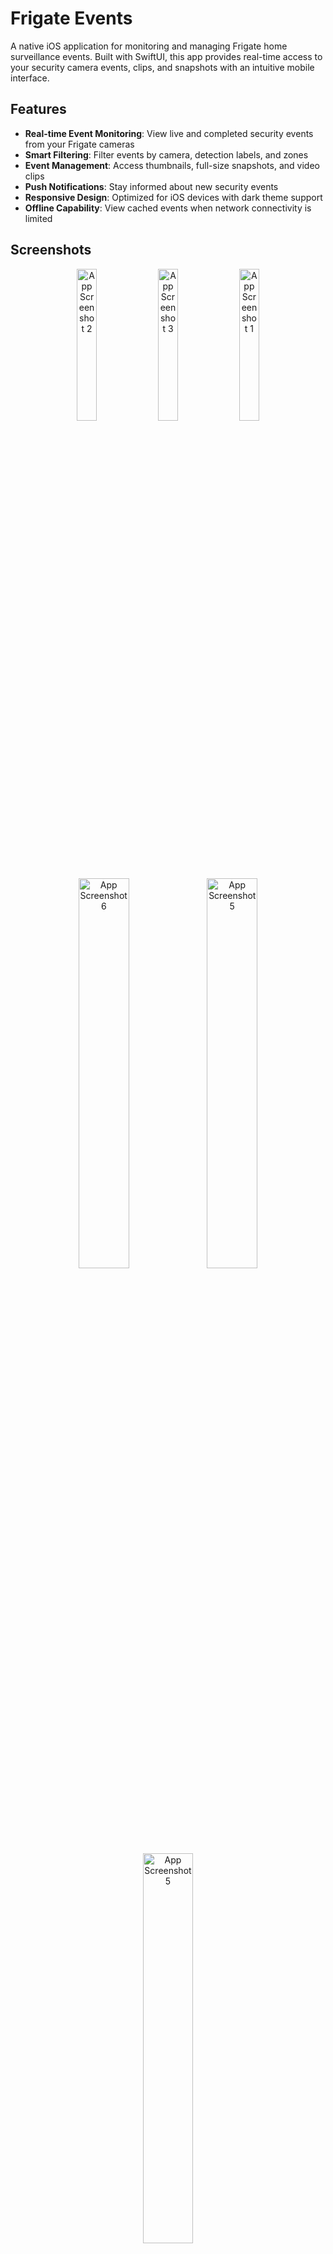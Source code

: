 # Frigate Events

A native iOS application for monitoring and managing Frigate home surveillance events. Built with SwiftUI, this app provides real-time access to your security camera events, clips, and snapshots with an intuitive mobile interface.

## Features

- **Real-time Event Monitoring**: View live and completed security events from your Frigate cameras
- **Smart Filtering**: Filter events by camera, detection labels, and zones
- **Event Management**: Access thumbnails, full-size snapshots, and video clips
- **Push Notifications**: Stay informed about new security events
- **Responsive Design**: Optimized for iOS devices with dark theme support
- **Offline Capability**: View cached events when network connectivity is limited

## Screenshots

<div align="center">

  <img src="Images/snapshots/IMG_1181.PNG" width="25%" alt="App Screenshot 2">
  <img src="Images/snapshots/IMG_1179.PNG" width="25%" alt="App Screenshot 3">
  <img src="Images/snapshots/IMG_1180.PNG" width="25%" alt="App Screenshot 1">
  <img src="Images/snapshots/IMG_1.PNG" width="40%" alt="App Screenshot 6">
  <img src="Images/snapshots/IMG_0064.PNG" width="40%" alt="App Screenshot 5">
  <img src="Images/snapshots/IMG_0061.PNG" width="40%" alt="App Screenshot 5">

</div>

## Requirements

- iOS 14.6+ / macOS 12.0+ (Catalyst)
- Xcode 13.0+
- Swift 5.5+
- Active Frigate instance with API access

## Installation

### Prerequisites

1. Ensure you have a running Frigate instance with API enabled
2. Note your Frigate server's base URL (e.g., `http://192.168.1.100:5000`)

### Building from Source

1. Clone the repository:
   ```bash
   git clone https://github.com/yourusername/frigate-events.git
   cd frigate-events
   ```

2. Open the project in Xcode:
   ```bash
   open "Frigate Events.xcodeproj"
   ```

3. Configure your Frigate server URL in the app settings

4. Build and run on your device or simulator

## Configuration

### Initial Setup

1. Launch the app for the first time
2. Navigate to Settings
3. Enter your Frigate server's base URL
4. Configure notification preferences
5. Select default cameras, labels, and zones to monitor

### API Configuration

The app communicates with Frigate using the following endpoints:
- `GET /api/events` - Retrieve security events
- `GET /api/events/{id}/thumbnail.jpg` - Event thumbnails
- `GET /api/events/{id}/snapshot.jpg` - Full-size snapshots
- `GET /api/events/{id}/clip.mp4` - Video clips
- `GET /api/cameras` - Available cameras
- `GET /api/zones` - Defined zones

## Usage

### Viewing Events

- **In-Progress Events**: Real-time events currently being recorded
- **Completed Events**: Historical events with full metadata
- **Event Details**: Tap any event to view full information and media

### Filtering and Search

- **Camera Filter**: Focus on specific cameras
- **Label Filter**: Filter by detection type (person, car, animal, etc.)
- **Zone Filter**: Limit events to specific surveillance zones
- **Time Range**: View events from specific time periods

### Media Access

- **Thumbnails**: Quick preview of detected objects
- **Snapshots**: High-resolution images for detailed analysis
- **Video Clips**: Full motion recordings of events

## Architecture

### Core Components

- **FrigateAPIClient**: Handles all API communication with Frigate
- **SettingsStore**: Manages user preferences and configuration
- **EventCardView**: Displays event summaries in the main list
- **EventDetailView**: Shows comprehensive event information
- **VideoPlayerView**: Handles video playback for event clips

### Data Models

- **FrigateEvent**: Core event structure with metadata
- **EventData**: Additional detection information and bounding boxes
- **SettingsStore**: User preferences and configuration state

## Development

### Project Structure

```
Frigate Events/
├── Frigate_EventsApp.swift      # Main app entry point
├── ContentView.swift            # Primary view controller
├── FrigateAPIClient.swift      # API communication layer
├── FrigateEvent.swift          # Data models
├── EventCardView.swift         # Event list item views
├── EventDetailView.swift       # Detailed event view
├── VideoPlayerView.swift       # Video playback
├── SettingsView.swift          # Configuration interface
├── SettingsStore.swift         # Settings persistence
├── ImageLoader.swift           # Image loading utilities
└── SnapshotView.swift          # Snapshot display
```

### Key Technologies

- **SwiftUI**: Modern declarative UI framework
- **Combine**: Reactive programming for data binding
- **URLSession**: Network communication
- **UserNotifications**: Push notification support
- **Core Data**: Local data persistence (if implemented)

## Contributing

We welcome contributions to improve Frigate Events. Please follow these guidelines:

1. Fork the repository
2. Create a feature branch (`git checkout -b feature/amazing-feature`)
3. Commit your changes (`git commit -m 'Add amazing feature'`)
4. Push to the branch (`git push origin feature/amazing-feature`)
5. Open a Pull Request

### Development Guidelines

- Follow Swift style guidelines
- Add appropriate error handling
- Include unit tests for new functionality
- Update documentation for API changes
- Test on multiple iOS versions

## Troubleshooting

### Common Issues

**Connection Errors**
- Verify your Frigate server is running and accessible
- Check network connectivity and firewall settings
- Ensure the API endpoint is correct

**No Events Displayed**
- Verify camera names match your Frigate configuration
- Check that events exist for the selected time range
- Ensure proper API permissions

**Media Not Loading**
- Verify media files exist on the Frigate server
- Check network bandwidth for large files
- Ensure proper authentication if required

## License

This project is licensed under the MIT License - see the [LICENSE](LICENSE) file for details.

## Acknowledgments

- Built for the [Frigate](https://github.com/blakeblackshear/frigate) home surveillance platform
- Developed with SwiftUI and modern iOS development practices
- Community-driven development and feedback

## Support

For support and questions:
- Open an issue on GitHub
- Check the troubleshooting section above
- Review Frigate documentation for server-side issues

---

**Frigate Events** - Bringing your security monitoring to your fingertips.
